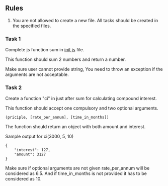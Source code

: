 ## Rules

1. You are not allowed to create a new file. All tasks should be created in the specified files.

### Task 1

Complete js function sum in [init.js](init.js) file.

This function should sum 2 numbers and return a number.

Make sure user cannot provide string, You need to throw an exception if the arguments are not acceptable.


### Task 2

Create a function "ci" in just after sum for calculating compound interest.

This function should accept one compulsory and two optional arguments.

```(priciple, [rate_per_annum], [time_in_months])```

The function should return an object with both amount and interest.

Sample output for ci(3000, 5, 10)

```
{
    "interest": 127, 
    "amount": 3127
}
```

Make sure if optional arguments are not given rate_per_annum will be considered as 6.5.
And if time_in_months is not provided it has to be considered as 10.




